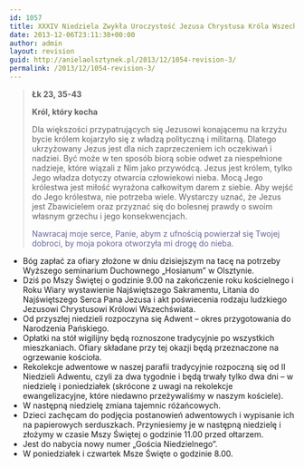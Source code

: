 ```yaml
---
id: 1057
title: XXXIV Niedziela Zwykła Uroczystość Jezusa Chrystusa Króla Wszechświata
date: 2013-12-06T23:11:38+00:00
author: admin
layout: revision
guid: http://anielaolsztynek.pl/2013/12/1054-revision-3/
permalink: /2013/12/1054-revision-3/
---
```

> **Łk 23, 35-43**
> 
> **Król, który kocha**
> 
> Dla większości przypatrujących się Jezusowi konającemu na krzyżu bycie królem kojarzyło się z władzą polityczną i militarną. Dlatego ukrzyżowany Jezus jest dla nich zaprzeczeniem ich oczekiwań i nadziei. Być może w ten sposób biorą sobie odwet za niespełnione nadzieje, które wiązali z Nim jako przywódcą. Jezus jest królem, tylko Jego władza dotyczy otwarcia człowiekowi nieba. Mocą Jego królestwa jest miłość wyrażona całkowitym darem z siebie. Aby wejść do Jego królestwa, nie potrzeba wiele. Wystarczy uznać, że Jezus jest Zbawicielem oraz przyznać się do bolesnej prawdy o swoim własnym grzechu i jego konsekwencjach.
> 
> <span style="color: #666699;">Nawracaj moje serce, Panie, abym z ufnością powierzał się Twojej dobroci, by moja pokora otworzyła mi drogę do nieba.</span>

  * Bóg zapłać za ofiary złożone w dniu dzisiejszym na tacę na potrzeby Wyższego seminarium Duchownego &#8222;Hosianum&#8221; w Olsztynie.
  * Dziś po Mszy Świętej o godzinie 9.00 na zakończenie roku kościelnego i Roku Wiary wystawienie Najświętszego Sakramentu, Litania do Najświętszego Serca Pana Jezusa i akt poświecenia rodzaju ludzkiego Jezusowi Chrystusowi Królowi Wszechświata.
  * Od przyszłej niedzieli rozpoczyna się Adwent &#8211; okres przygotowania do Narodzenia Pańskiego.
  * Opłatki na stół wigilijny będą roznoszone tradycyjnie po wszystkich mieszkaniach. Ofiary składane przy tej okazji będą przeznaczone na ogrzewanie kościoła.
  * Rekolekcje adwentowe w naszej parafii tradycyjnie rozpoczną się od II Niedzieli Adwentu, czyli za dwa tygodnie i będą trwały tylko dwa dni &#8211; w niedzielę i poniedziałek (skrócone z uwagi na rekolekcje ewangelizacyjne, które niedawno przeżywaliśmy w naszym kościele).
  * W następną niedzielę zmiana tajemnic różańcowych.
  * Dzieci zachęcam do podjęcia postanowień adwentowych i wypisanie ich na papierowych serduszkach. Przyniesiemy je w następną niedzielę i złożymy w czasie Mszy Świętej o godzinie 11.00 przed ołtarzem.
  * Jest do nabycia nowy numer &#8222;Gościa Niedzielnego&#8221;.
  * W poniedziałek i czwartek Msze Święte o godzinie 8.00.